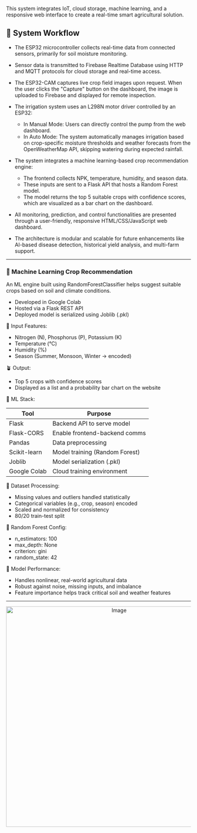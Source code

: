 This system integrates IoT, cloud storage, machine learning, and a responsive web interface to create a real-time smart agricultural solution.

## 🧩 System Workflow

* The ESP32 microcontroller collects real-time data from connected sensors, primarily for soil moisture monitoring.

* Sensor data is transmitted to Firebase Realtime Database using HTTP and MQTT protocols for cloud storage and real-time access.

* The ESP32-CAM captures live crop field images upon request. When the user clicks the "Capture" button on the dashboard, the image is uploaded to Firebase and displayed for remote inspection.

* The irrigation system uses an L298N motor driver controlled by an ESP32:

  * In Manual Mode: Users can directly control the pump from the web dashboard.
  * In Auto Mode: The system automatically manages irrigation based on crop-specific moisture thresholds and weather forecasts from the OpenWeatherMap API, skipping watering during expected rainfall.

* The system integrates a machine learning-based crop recommendation engine:

  * The frontend collects NPK, temperature, humidity, and season data.
  * These inputs are sent to a Flask API that hosts a Random Forest model.
  * The model returns the top 5 suitable crops with confidence scores, which are visualized as a bar chart on the dashboard.

* All monitoring, prediction, and control functionalities are presented through a user-friendly, responsive HTML/CSS/JavaScript web dashboard.

* The architecture is modular and scalable for future enhancements like AI-based disease detection, historical yield analysis, and multi-farm support.

---


### 🤖 Machine Learning Crop Recommendation

An ML engine built using RandomForestClassifier helps suggest suitable crops based on soil and climate conditions.

* Developed in Google Colab
* Hosted via a Flask REST API
* Deployed model is serialized using Joblib (.pkl)

🧠 Input Features:

* Nitrogen (N), Phosphorus (P), Potassium (K)
* Temperature (°C)
* Humidity (%)
* Season (Summer, Monsoon, Winter → encoded)

🪴 Output:

* Top 5 crops with confidence scores
* Displayed as a list and a probability bar chart on the website

🔧 ML Stack:

| Tool         | Purpose                        |
| ------------ | ------------------------------ |
| Flask        | Backend API to serve model     |
| Flask-CORS   | Enable frontend-backend comms  |
| Pandas       | Data preprocessing             |
| Scikit-learn | Model training (Random Forest) |
| Joblib       | Model serialization (.pkl)     |
| Google Colab | Cloud training environment     |

🧪 Dataset Processing:

* Missing values and outliers handled statistically
* Categorical variables (e.g., crop, season) encoded
* Scaled and normalized for consistency
* 80/20 train-test split

🌲 Random Forest Config:

* n\_estimators: 100
* max\_depth: None
* criterion: gini
* random\_state: 42

🎯 Model Performance:

* Handles nonlinear, real-world agricultural data
* Robust against noise, missing inputs, and imbalance
* Feature importance helps track critical soil and weather features

---

<p align="center">
  <img src="https://github.com/user-attachments/assets/3aef7c0d-9283-4880-928b-427203209d25" alt="Image" width="600">
</p>





